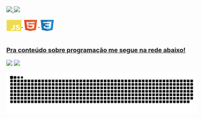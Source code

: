 <div>
  <a href="https://github.com/mateuxauan">
   <img height="180em" src="https://github-readme-stats.vercel.app/api?username=mateuxauan&show_icons=true&theme=tokyonight&include_all_commits=true&count_private=true"/>
   <img height="180em" src="https://github-readme-stats.vercel.app/api/top-langs/?username=mateuxauan&layout=compact&langs_count=6&theme=tokyonight"/>
</div>
<div style="display: inline_block"><br>
  <img align="center" alt="Js" height="30" width="40" src="https://raw.githubusercontent.com/devicons/devicon/master/icons/javascript/javascript-plain.svg">
  <img align="center" alt="HTML" height="30" width="40" src="https://raw.githubusercontent.com/devicons/devicon/master/icons/html5/html5-original.svg">
  <img align="center" alt="CSS" height="30" width="40" src="https://raw.githubusercontent.com/devicons/devicon/master/icons/css3/css3-original.svg">
</div>
 
 <br>
 
  ### Pra conteúdo sobre programação me segue na rede abaixo!
 
<div> 
  <a href = "mailto:mateuxauam@gmail.com" target="_blank"><img src="https://img.shields.io/badge/-Gmail-%23333?style=for-the-badge&logo=gmail&logoColor=white"></a>
  <a href="https://www.linkedin.com/in/mateu-xauan" target="_blank"><img src="https://img.shields.io/badge/-LinkedIn-%230077B5?style=for-the-badge&logo=linkedin&logoColor=white" ></a> 

 
  ![snake gif](https://raw.githubusercontent.com/mateuxauan/mateuxauan/output/github-contribution-grid-snake.svg)
</div>
